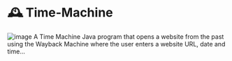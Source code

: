 # 🕰️ Time-Machine
![image](https://github.com/user-attachments/assets/7864d02a-5a89-4800-9a7a-33dbb3c32907)
A Time Machine Java program that opens a website from the past using the Wayback Machine where the user enters a website URL, date and time...
